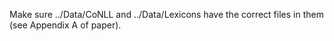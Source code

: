 Make sure ../Data/CoNLL and ../Data/Lexicons have the correct files in them (see Appendix A of paper).
